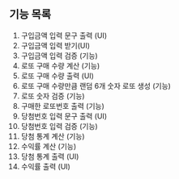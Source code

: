 ## 기능 목록
1. 구입금액 입력 문구 출력 (UI)
2. 구입금액 입력 받기(UI)
3. 구입금액 입력 검증 (기능)
4. 로또 구매 수량 계산 (기능)
5. 로또 구매 수량 출력 (UI)
6. 로또 구매 수량만큼 랜덤 6개 숫자 로또 생성 (기능)
7. 로또 숫자 검증 (기능)
8. 구매한 로또번호 출력 (기능)
9. 당첨번호 입력 문구 출력 (UI)
10. 당첨번호 입력 검증 (기능)
11. 당첨 통계 계산 (기능)
12. 수익률 계산 (기능)
13. 당첨 통계 출력 (UI)
14. 수익률 출력 (UI)

